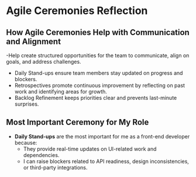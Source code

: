 # Agile Ceremonies Reflection

## How Agile Ceremonies Help with Communication and Alignment

-Help create structured opportunities for the team to communicate, align on goals, and address challenges.

- Daily Stand-ups ensure team members stay updated on progress and blockers.
- Retrospectives promote continuous improvement by reflecting on past work and identifying areas for growth.
- Backlog Refinement keeps priorities clear and prevents last-minute surprises.

## Most Important Ceremony for My Role

- **Daily Stand-ups** are the most important for me as a front-end developer because:
  - They provide real-time updates on UI-related work and dependencies.
  - I can raise blockers related to API readiness, design inconsistencies, or third-party integrations.
